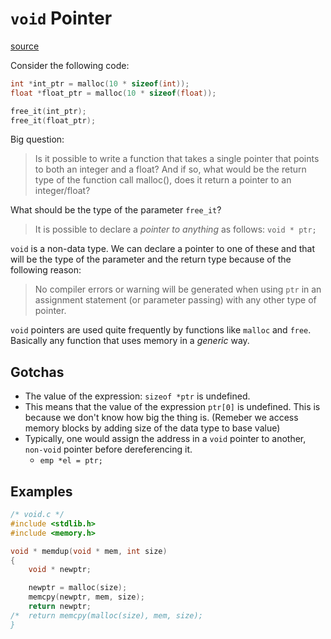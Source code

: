# `void` Pointer

[source](https://www.youtube.com/watch?v=mB7uQiq1ukQ)

Consider the following code:
```c
int *int_ptr = malloc(10 * sizeof(int));
float *float_ptr = malloc(10 * sizeof(float));

free_it(int_ptr);
free_it(float_ptr);
```

Big question:
> Is it possible to write a function that takes a single pointer that points to both an integer and a float? And if so, what would be the return type of the function call malloc(), does it return a pointer to an integer/float?

What should be the type of the parameter `free_it`?

> It is possible to declare a *pointer to anything* as follows: `void * ptr;`

`void` is a non-data type. We can declare a pointer to one of these and that will be the type of the parameter and the return type because of the following reason:

> No compiler errors or warning will be generated when using `ptr` in an assignment statement (or parameter passing) with any other type of pointer.

`void` pointers are used quite frequently by functions like `malloc` and `free`. Basically any function that uses memory in a *generic* way.

## Gotchas

- The value of the expression: `sizeof *ptr` is undefined.
- This means that the value of the expression `ptr[0]` is undefined. This is because we don't know how big the thing is. (Remeber we access memory blocks by adding size of the data type to base value)
- Typically, one would assign the address in a `void` pointer to another, `non-void` pointer before dereferencing it.
    - `emp *el = ptr;`

## Examples

```c
/* void.c */
#include <stdlib.h>
#include <memory.h>

void * memdup(void * mem, int size)
{
    void * newptr;

    newptr = malloc(size);
    memcpy(newptr, mem, size);
    return newptr;
/*  return memcpy(malloc(size), mem, size);
}
```